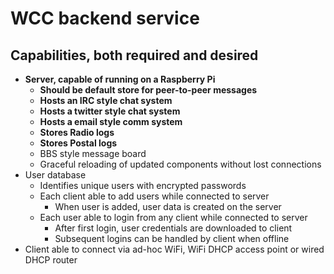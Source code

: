 WCC backend service 
===================

Capabilities, both __required__ and desired
-----
*   __Server, capable of running on a Raspberry Pi__
    *   __Should be default store for peer-to-peer messages__
    *   __Hosts an IRC style chat system__
    *   __Hosts a twitter style chat system__
    *   __Hosts a email style comm system__
    *   __Stores Radio logs__
    *   __Stores Postal logs__
    *   BBS style message board
    *   Graceful reloading of updated components without lost connections
*  User database
   *  Identifies unique users with encrypted passwords
   *  Each client able to add users while connected to server
      *  When user is added, user data is created on the server
   *  Each user able to login from any client while connected to server
      *  After first login, user credentials are downloaded to client
      *  Subsequent logins can be handled by client when offline
*  Client able to connect via ad-hoc WiFi, WiFi DHCP access point or wired DHCP router
